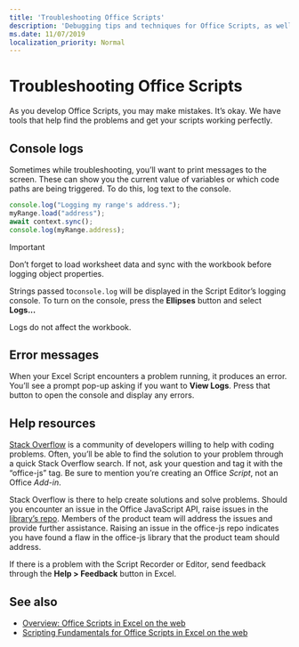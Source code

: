 ```yaml
---
title: 'Troubleshooting Office Scripts'
description: 'Debugging tips and techniques for Office Scripts, as well as help resources.'
ms.date: 11/07/2019
localization_priority: Normal
---
```


# Troubleshooting Office Scripts

As you develop Office Scripts, you may make mistakes. It’s okay. We have tools that help find the problems and get your scripts working perfectly.

## Console logs

Sometimes while troubleshooting, you’ll want to print messages to the screen. These can show you the current value of variables or which code paths are being triggered. To do this, log text to the console.

```TypeScript
console.log("Logging my range's address.");
myRange.load("address");
await context.sync();
console.log(myRange.address);
```

> [!IMPORTANT]
> Don’t forget to load worksheet data and sync with the workbook before logging object properties.

Strings passed to`console.log` will be displayed in the Script Editor’s logging console. To turn on the console, press the **Ellipses** button and select **Logs...**

Logs do not affect the workbook.

## Error messages

When your Excel Script encounters a problem running, it produces an error. You’ll see a prompt pop-up asking if you want to **View Logs**. Press that button to open the console and display any errors.

## Help resources

[Stack Overflow](https://stackoverflow.com/questions/tagged/office-js) is a community of developers willing to help with coding problems. Often, you’ll be able to find the solution to your problem through a quick Stack Overflow search. If not, ask your question and tag it with the “office-js” tag. Be sure to mention you’re creating an Office *Script*, not an Office *Add-in*.

Stack Overflow is there to help create solutions and solve problems. Should you encounter an issue in the Office JavaScript API, raise issues in the [library’s repo](https://github.com/OfficeDev/office-js). Members of the product team will address the issues and provide further assistance. Raising an issue in the office-js repo indicates you have found a flaw in the office-js library that the product team should address.

If there is a problem with the Script Recorder or Editor, send feedback through the **Help > Feedback** button in Excel.

## See also

- [Overview: Office Scripts in Excel on the web](../overview/overview.md)
- [Scripting Fundamentals for Office Scripts in Excel on the web](../develop/scripting-fundamentals.md)
